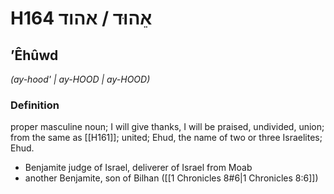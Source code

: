 # H164 אֵהוּד / אהוד

## ʼÊhûwd

_(ay-hood' | ay-HOOD | ay-HOOD)_

### Definition

proper masculine noun; I will give thanks, I will be praised, undivided, union; from the same as [[H161]]; united; Ehud, the name of two or three Israelites; Ehud.

- Benjamite judge of Israel, deliverer of Israel from Moab
- another Benjamite, son of Bilhan ([[1 Chronicles 8#6|1 Chronicles 8:6]])
